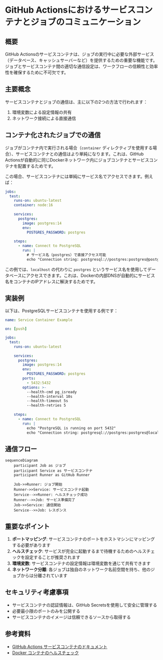 # GitHub Actionsにおけるサービスコンテナとジョブのコミュニケーション

## 概要
GitHub Actionsのサービスコンテナは、ジョブの実行中に必要な外部サービス（データベース、キャッシュサーバーなど）を提供するための重要な機能です。ジョブとサービスコンテナ間の適切な通信設定は、ワークフローの信頼性と効率性を確保するために不可欠です。

## 主要概念
サービスコンテナとジョブの通信は、主に以下の2つの方法で行われます：
1. 環境変数による設定情報の共有
2. ネットワーク接続による直接通信

## コンテナ化されたジョブでの通信
ジョブがコンテナ内で実行される場合（`container` ディレクティブを使用する場合）、サービスコンテナとの通信はより単純になります。これは、GitHub Actionsが自動的に同じDockerネットワーク内にジョブコンテナとサービスコンテナを配置するためです。

この場合、サービスコンテナには単純にサービス名でアクセスできます。例えば：

```yaml
jobs:
  test:
    runs-on: ubuntu-latest
    container: node:16
    
    services:
      postgres:
        image: postgres:14
        env:
          POSTGRES_PASSWORD: postgres
    
    steps:
      - name: Connect to PostgreSQL
        run: |
          # サービス名（postgres）で直接アクセス可能
          echo "Connection string: postgresql://postgres:postgres@postgres:5432/postgres"
```

この例では、`localhost` の代わりに `postgres` というサービス名を使用してデータベースにアクセスできます。これは、Dockerの内部DNSが自動的にサービス名をコンテナのIPアドレスに解決するためです。

## 実装例
以下は、PostgreSQLサービスコンテナを使用する例です：

```yaml
name: Service Container Example

on: [push]

jobs:
  test:
    runs-on: ubuntu-latest
    
    services:
      postgres:
        image: postgres:14
        env:
          POSTGRES_PASSWORD: postgres
        ports:
          - 5432:5432
        options: >-
          --health-cmd pg_isready
          --health-interval 10s
          --health-timeout 5s
          --health-retries 5
    
    steps:
      - name: Connect to PostgreSQL
        run: |
          echo "PostgreSQL is running on port 5432"
          echo "Connection string: postgresql://postgres:postgres@localhost:5432/postgres"
```

## 通信フロー
```mermaid
sequenceDiagram
    participant Job as ジョブ
    participant Service as サービスコンテナ
    participant Runner as GitHub Runner

    Job->>Runner: ジョブ開始
    Runner->>Service: サービスコンテナ起動
    Service-->>Runner: ヘルスチェック成功
    Runner-->>Job: サービス準備完了
    Job->>Service: 通信開始
    Service-->>Job: レスポンス
```

## 重要なポイント
1. **ポートマッピング**: サービスコンテナのポートをホストマシンにマッピングする必要があります
2. **ヘルスチェック**: サービスが完全に起動するまで待機するためのヘルスチェックを設定することが推奨されます
3. **環境変数**: サービスコンテナの設定情報は環境変数を通じて共有できます
4. **ネットワーク分離**: 各ジョブは独自のネットワーク名前空間を持ち、他のジョブからは分離されています

## セキュリティ考慮事項
- サービスコンテナの認証情報は、GitHub Secretsを使用して安全に管理する
- 必要最小限のポートのみを公開する
- サービスコンテナのイメージは信頼できるソースから取得する

## 参考資料
- [GitHub Actions サービスコンテナのドキュメント](https://docs.github.com/ja/actions/using-containerized-services/about-service-containers)
- [Docker コンテナのヘルスチェック](https://docs.docker.com/engine/reference/builder/#healthcheck) 
